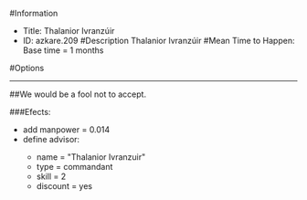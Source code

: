 #Information
 - Title: Thalanior Ivranzúir
 - ID: azkare.209
#Description
Thalanior Ivranzúir
#Mean Time to Happen:
Base time = 1 months

#Options

___
##We would be a fool not to accept.

###Efects:<ul><li>add manpower = 0.014</li><li>define advisor:</li><ul><li>name = "Thalanior Ivranzuir"</li><li>type = commandant</li><li>skill = 2</li><li>discount = yes</li></ul></ul>

